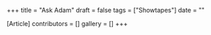 +++
title = "Ask Adam"
draft = false
tags = ["Showtapes"]
date = ""

[Article]
contributors = []
gallery = []
+++
